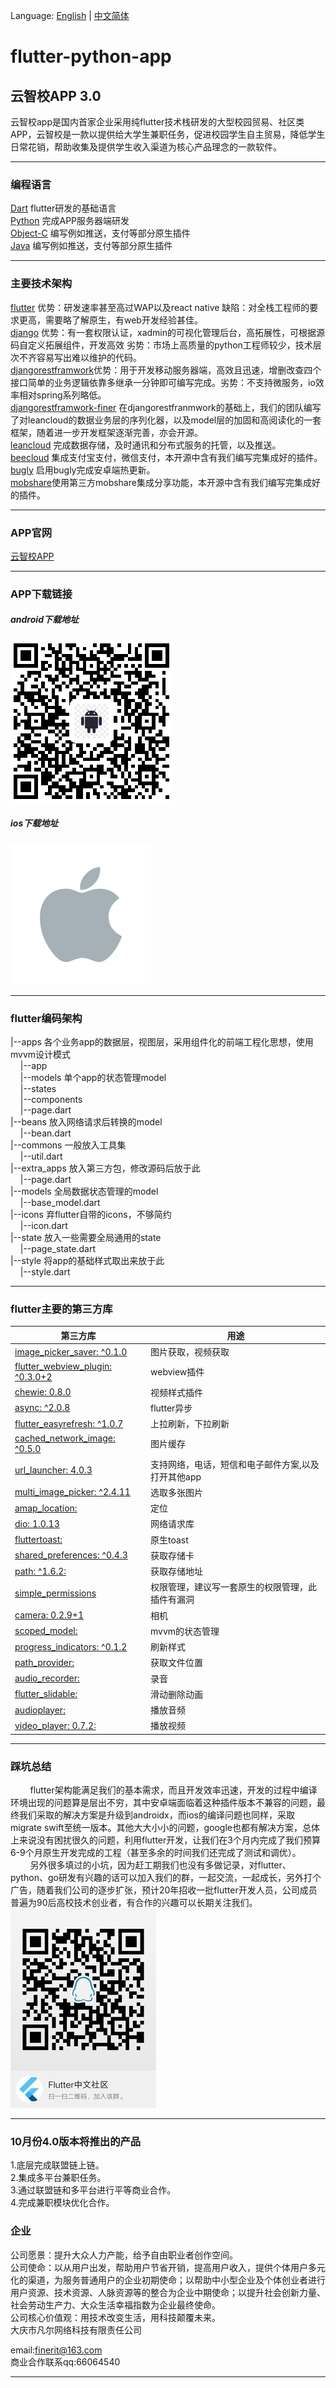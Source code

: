 Language: [English](https://github.com/Anjiefan/flutter_campus_social_app/blob/master/README-en.md) | [中文简体](https://github.com/Anjiefan/flutter_campus_social_app/edit/master/README.md)
# flutter-python-app
## 云智校APP 3.0
云智校app是国内首家企业采用纯flutter技术栈研发的大型校园贸易、社区类APP，云智校是一款以提供给大学生兼职任务，促进校园学生自主贸易，降低学生日常花销，帮助收集及提供学生收入渠道为核心产品理念的一款软件。

------------

### 编程语言
[Dart](https://www.dartlang.org/dart-2 "Dart")    flutter研发的基础语言<br/>
[Python](https://www.python.org/downloads/release/python-366/ "Python")  完成APP服务器端研发<br/>
[Object-C](https://developer.apple.com/documentation/objectivec "Object-C") 编写例如推送，支付等部分原生插件<br/>
[Java](https://www.oracle.com/java/ "Java") 编写例如推送，支付等部分原生插件<br/>

------------

### 主要技术架构
[flutter](https://docs.flutter.io/ "flutter") 优势：研发速率甚至高过WAP以及react native 缺陷：对全栈工程师的要求更高，需要略了解原生，有web开发经验甚佳。<br/>
[django](https://www.djangoproject.com/ "django") 优势：有一套权限认证，xadmin的可视化管理后台，高拓展性，可根据源码自定义拓展组件，开发高效 劣势：市场上高质量的python工程师较少，技术层次不齐容易写出难以维护的代码。<br/>
[djangorestframwork](https://www.django-rest-framework.org/ "djangorestframwork")优势：用于开发移动服务器端，高效且迅速，增删改查四个接口简单的业务逻辑依靠多继承一分钟即可编写完成。劣势：不支持微服务，io效率相对spring系列略低。<br/>
[djangorestframwork-finer]( "djangorestframwork-finer") 在djangorestfranmwork的基础上，我们的团队编写了对leancloud的数据业务层的序列化器，以及model层的加固和高阅读化的一套框架，随着进一步开发框架逐渐完善，亦会开源。<br/>
[leancloud](https://leancloud.cn "leancloud") 完成数据存储，及时通讯和分布式服务的托管，以及推送。<br/>
[beecloud](https://beecloud.cn/ "beecloud") 集成支付宝支付，微信支付，本开源中含有我们编写完集成好的插件。<br/>
[bugly](https://bugly.qq.com/v2/ "bugly") 启用bugly完成安卓端热更新。<br/>
[mobshare](http://www.mob.com/ "mobshare")使用第三方mobshare集成分享功能，本开源中含有我们编写完集成好的插件。<br/>

------------

### APP官网
[云智校APP](https://app.finerit.com/ "云智校APP")

------------

### APP下载链接
##### android下载地址
[![](https://github.com/Anjiefan/flutter_campus_social_app/blob/master/android.png?raw=true)](https://github.com/Anjiefan/flutter_campus_social_app/blob/master/android.png?raw=true)
##### ios下载地址
[![](https://github.com/Anjiefan/flutter_campus_social_app/blob/master/ios.png?raw=true)](https://github.com/Anjiefan/flutter_campus_social_app/blob/master/ios.png?raw=true)



------------

### flutter编码架构
|--apps 各个业务app的数据层，视图层，采用组件化的前端工程化思想，使用mvvm设计模式<br/>
&nbsp;&nbsp;&nbsp;&nbsp;|--app<br/>
&nbsp;&nbsp;&nbsp;&nbsp;|--models 单个app的状态管理model<br/>
&nbsp;&nbsp;&nbsp;&nbsp;|--states<br/>
&nbsp;&nbsp;&nbsp;&nbsp;|--components<br/>
&nbsp;&nbsp;&nbsp;&nbsp;|--page.dart<br/>
|--beans 放入网络请求后转换的model<br/>
&nbsp;&nbsp;&nbsp;&nbsp;|--bean.dart<br/>
|--commons 一般放入工具集<br/>
&nbsp;&nbsp;&nbsp;&nbsp;|--util.dart<br/>
|--extra_apps 放入第三方包，修改源码后放于此<br/>
&nbsp;&nbsp;&nbsp;&nbsp;|--page.dart<br/>
|--models 全局数据状态管理的model<br/>
&nbsp;&nbsp;&nbsp;&nbsp;|--base_model.dart<br/>
|--icons 弃flutter自带的icons，不够简约<br/>
&nbsp;&nbsp;&nbsp;&nbsp;|--icon.dart<br/>
|--state 放入一些需要全局通用的state<br/>
&nbsp;&nbsp;&nbsp;&nbsp;|--page_state.dart<br/>
|--style 将app的基础样式取出来放于此<br/>
&nbsp;&nbsp;&nbsp;&nbsp;|--style.dart<br/>

------------


### flutter主要的第三方库


| 第三方库 | 用途 |
|--------|-----|
|[image_picker_saver: ^0.1.0](https://pub.dartlang.org/packages/image_picker_saver)| 图片获取，视频获取 |
|  [flutter_webview_plugin: ^0.3.0+2 ](https://pub.dartlang.org/packages/flutter_webview_plugin) | webview插件|
|[ chewie: 0.8.0  ](https://pub.dartlang.org/packages/chewie)| 视频样式插件 |
|  [  async: ^2.0.8](https://pub.dartlang.org/packages/async) |flutter异步 |
|[  flutter_easyrefresh: ^1.0.7 ](https://pub.dartlang.org/packages/flutter_easyrefresh)| 上拉刷新，下拉刷新|
|[ cached_network_image: ^0.5.0  ](https://pub.dartlang.org/packages/cached_network_image)|图片缓存 |
| [url_launcher: 4.0.3   ](https://pub.dartlang.org/packages/url_launcher#-readme-tab-) | 支持网络，电话，短信和电子邮件方案,以及打开其他app|
| [  multi_image_picker: ^2.4.11 ](https://pub.dartlang.org/packages/multi_image_picker) | 选取多张图片|
| [ amap_location:  ](https://pub.dartlang.org/packages/amap_location)|定位
|[   dio: 1.0.13 ](https://pub.dartlang.org/packages/dio) | 网络请求库 |
| [   fluttertoast:  ](https://pub.dartlang.org/packages/fluttertoast)|原生toast|
|[   shared_preferences: ^0.4.3 ](https://pub.dartlang.org/packages/shared_preferences) | 获取存储卡 |
|  [   path: ^1.6.2:  ](https://pub.dartlang.org/packages/path)| 获取存储地址|
| [  simple_permissions ](https://pub.dartlang.org/packages/simple_permissions)| 权限管理，建议写一套原生的权限管理，此插件有漏洞
|[   camera: 0.2.9+1 ](https://pub.dartlang.org/packages/camera)|相机
| [  scoped_model: ](https://pub.dartlang.org/packages/scoped_model) | mvvm的状态管理 
|[  progress_indicators: ^0.1.2 ](https://pub.dartlang.org/packages/progress_indicators)|刷新样式
|[  path_provider: ](https://pub.dartlang.org/packages/path_provider) | 获取文件位置
|[  audio_recorder: ](https://pub.dartlang.org/packages/audio_recorder)|录音
|[  flutter_slidable: ](https://pub.dartlang.org/packages/flutter_slidable)|滑动删除动画
|[  audioplayer: ](https://pub.dartlang.org/packages/audioplayer)|播放音频
| [   video_player: 0.7.2: ](https://pub.dartlang.org/packages/video_player)|播放视频



------------


### 踩坑总结
&nbsp;&nbsp;&nbsp;&nbsp;&nbsp;&nbsp;&nbsp;&nbsp;flutter架构能满足我们的基本需求，而且开发效率迅速，开发的过程中编译环境出现的问题算是层出不穷，其中安卓端面临着这种插件版本不兼容的问题，最终我们采取的解决方案是升级到androidx，而ios的编译问题也同样，采取migrate swift至统一版本。其他大大小小的问题，google也都有解决方案，总体上来说没有困扰很久的问题，利用flutter开发，让我们在3个月内完成了我们预算6-9个月原生开发完成的工程（甚至多余的时间我们还完成了测试和调优）。
<br/>
&nbsp;&nbsp;&nbsp;&nbsp;&nbsp;&nbsp;&nbsp;&nbsp;另外很多填过的小坑，因为赶工期我们也没有多做记录，对flutter、python、go研发有兴趣的话可以加入我们的群，一起交流，一起成长，另外打个广告，随着我们公司的逐步扩张，预计20年招收一批flutter开发人员，公司成员普遍为90后高校技术创业者，有合作的兴趣可以长期关注我们。<br/>
[![](https://github.com/Anjiefan/flutter_campus_social_app/blob/master/qqqun.jpg?raw=true)](https://github.com/Anjiefan/flutter_campus_social_app/blob/master/qqqun.jpg?raw=true)

------------
### 10月份4.0版本将推出的产品
1.底层完成联盟链上链。<br/>
2.集成多平台兼职任务。<br/>
3.通过联盟链和多平台进行平等商业合作。<br/>
4.完成兼职模块优化合作。<br/>

### 企业
公司愿景：提升大众人力产能，给予自由职业者创作空间。<br/>
公司使命：以从用户出发，帮助用户节省开销，提高用户收入，提供个体用户多元化的渠道，为服务普通用户的企业初期使命；以帮助中小型企业及个体创业者进行用户资源、技术资源、人脉资源等的整合为企业中期使命；以提升社会创新力量、社会劳动生产力、大众生活幸福指数为企业最终使命。<br/>
公司核心价值观：用技术改变生活，用科技颠覆未来。<br/>
大庆市凡尔网络科技有限责任公司<br/>

email:finerit@163.com<br/>
商业合作联系qq:66064540<br/>

------------
